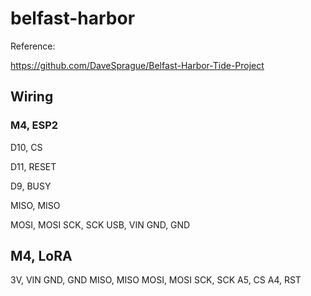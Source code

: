 # belfast-harbor

Reference:

https://github.com/DaveSprague/Belfast-Harbor-Tide-Project

## Wiring

### M4, ESP2

D10, CS

D11, RESET

D9, BUSY

MISO, MISO

MOSI, MOSI
SCK, SCK
USB, VIN
GND, GND

## M4, LoRA

3V, VIN
GND, GND
MISO, MISO
MOSI, MOSI
SCK, SCK
A5, CS
A4, RST



